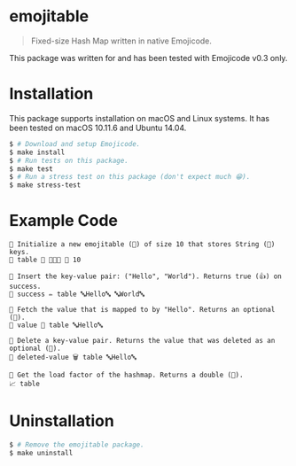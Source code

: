 # emojitable

> Fixed-size Hash Map written in native Emojicode.

This package was written for and has been tested with Emojicode v0.3 only.

# Installation

This package supports installation on macOS and Linux systems. It has been tested on macOS 10.11.6 and Ubuntu 14.04.

```bash
$ # Download and setup Emojicode.
$ make install
$ # Run tests on this package.
$ make test
$ # Run a stress test on this package (don't expect much 😁).
$ make stress-test
```

# Example Code

```
👴 Initialize a new emojitable (📰) of size 10 that stores String (🔡) keys.
🍦 table 🔷 📰🐚🔡 📝 10

👴 Insert the key-value pair: ("Hello", "World"). Returns true (👍) on success.
🍦 success ✏ table 🔤Hello🔤 🔤World🔤

👴 Fetch the value that is mapped to by "Hello". Returns an optional (🍬).
🍦 value 📖 table 🔤Hello🔤

👴 Delete a key-value pair. Returns the value that was deleted as an optional (🍬).
🍦 deleted-value 🗑 table 🔤Hello🔤

👴 Get the load factor of the hashmap. Returns a double (🚀).
📈 table
```

# Uninstallation

```bash
$ # Remove the emojitable package.
$ make uninstall
```
